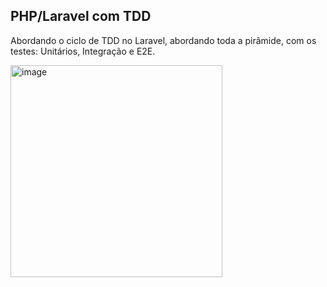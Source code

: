 ## PHP/Laravel com TDD

Abordando o ciclo de TDD no Laravel, abordando toda a pirâmide, com os testes: Unitários, Integração e E2E.

<img width="339" alt="image" src="https://github.com/SuzukiJhor/Laravel-TDD/assets/95131108/c13c694c-51b2-4295-94fb-2073a50be6dd">
